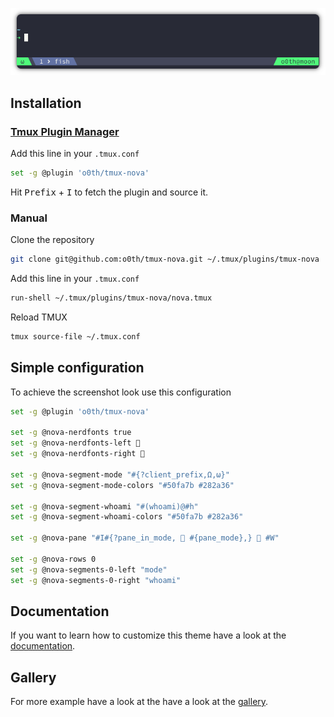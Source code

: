 <p align="center">
  <a><img src="assets/tmux-nova.png" alt="screenshot"></a>
</p>

## Installation

### [Tmux Plugin Manager](https://github.com/tmux-plugins/tpm)

Add this line in your `.tmux.conf`

```bash
set -g @plugin 'o0th/tmux-nova'
```

Hit <kbd>Prefix</kbd> + <kbd>I</kbd> to fetch the plugin and source it.

### Manual

Clone the repository

```bash
git clone git@github.com:o0th/tmux-nova.git ~/.tmux/plugins/tmux-nova
```

Add this line in your `.tmux.conf`

```bash
run-shell ~/.tmux/plugins/tmux-nova/nova.tmux
```

Reload TMUX

```bash
tmux source-file ~/.tmux.conf
```

## Simple configuration

To achieve the screenshot look use this configuration

```bash
set -g @plugin 'o0th/tmux-nova'

set -g @nova-nerdfonts true
set -g @nova-nerdfonts-left 
set -g @nova-nerdfonts-right 

set -g @nova-segment-mode "#{?client_prefix,Ω,ω}"
set -g @nova-segment-mode-colors "#50fa7b #282a36"

set -g @nova-segment-whoami "#(whoami)@#h"
set -g @nova-segment-whoami-colors "#50fa7b #282a36"

set -g @nova-pane "#I#{?pane_in_mode,  #{pane_mode},}  #W"

set -g @nova-rows 0
set -g @nova-segments-0-left "mode"
set -g @nova-segments-0-right "whoami"
```

## Documentation

If you want to learn how to customize this theme have a look at the [documentation](documentation.md).


## Gallery

For more example have a look at the have a look at the [gallery](gallery.md).

